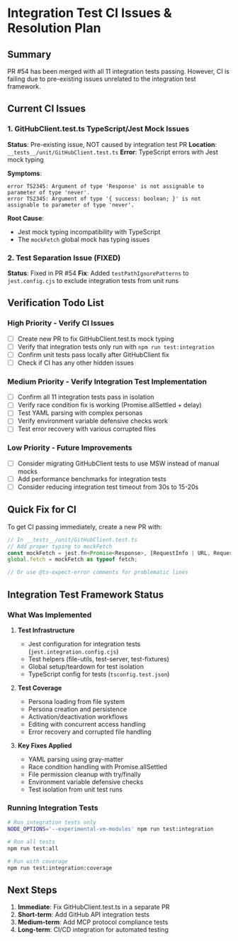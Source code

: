 # Integration Test CI Issues & Resolution Plan

## Summary
PR #54 has been merged with all 11 integration tests passing. However, CI is failing due to pre-existing issues unrelated to the integration test framework.

## Current CI Issues

### 1. GitHubClient.test.ts TypeScript/Jest Mock Issues
**Status**: Pre-existing issue, NOT caused by integration test PR
**Location**: `__tests__/unit/GitHubClient.test.ts`
**Error**: TypeScript errors with Jest mock typing

**Symptoms**:
```
error TS2345: Argument of type 'Response' is not assignable to parameter of type 'never'.
error TS2345: Argument of type '{ success: boolean; }' is not assignable to parameter of type 'never'.
```

**Root Cause**: 
- Jest mock typing incompatibility with TypeScript
- The `mockFetch` global mock has typing issues

### 2. Test Separation Issue (FIXED)
**Status**: Fixed in PR #54
**Fix**: Added `testPathIgnorePatterns` to `jest.config.cjs` to exclude integration tests from unit runs

## Verification Todo List

### High Priority - Verify CI Issues
- [ ] Create new PR to fix GitHubClient.test.ts mock typing
- [ ] Verify that integration tests only run with `npm run test:integration`
- [ ] Confirm unit tests pass locally after GitHubClient fix
- [ ] Check if CI has any other hidden issues

### Medium Priority - Verify Integration Test Implementation
- [ ] Confirm all 11 integration tests pass in isolation
- [ ] Verify race condition fix is working (Promise.allSettled + delay)
- [ ] Test YAML parsing with complex personas
- [ ] Verify environment variable defensive checks work
- [ ] Test error recovery with various corrupted files

### Low Priority - Future Improvements
- [ ] Consider migrating GitHubClient tests to use MSW instead of manual mocks
- [ ] Add performance benchmarks for integration tests
- [ ] Consider reducing integration test timeout from 30s to 15-20s

## Quick Fix for CI

To get CI passing immediately, create a new PR with:

```typescript
// In __tests__/unit/GitHubClient.test.ts
// Add proper typing to mockFetch
const mockFetch = jest.fn<Promise<Response>, [RequestInfo | URL, RequestInit?]>();
global.fetch = mockFetch as typeof fetch;

// Or use @ts-expect-error comments for problematic lines
```

## Integration Test Framework Status

### What Was Implemented
1. **Test Infrastructure**
   - Jest configuration for integration tests (`jest.integration.config.cjs`)
   - Test helpers (file-utils, test-server, test-fixtures)
   - Global setup/teardown for test isolation
   - TypeScript config for tests (`tsconfig.test.json`)

2. **Test Coverage**
   - Persona loading from file system
   - Persona creation and persistence
   - Activation/deactivation workflows
   - Editing with concurrent access handling
   - Error recovery and corrupted file handling

3. **Key Fixes Applied**
   - YAML parsing using gray-matter
   - Race condition handling with Promise.allSettled
   - File permission cleanup with try/finally
   - Environment variable defensive checks
   - Test isolation from unit test runs

### Running Integration Tests
```bash
# Run integration tests only
NODE_OPTIONS='--experimental-vm-modules' npm run test:integration

# Run all tests
npm run test:all

# Run with coverage
npm run test:integration:coverage
```

## Next Steps

1. **Immediate**: Fix GitHubClient.test.ts in a separate PR
2. **Short-term**: Add GitHub API integration tests
3. **Medium-term**: Add MCP protocol compliance tests
4. **Long-term**: CI/CD integration for automated testing